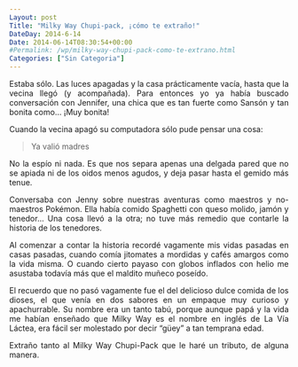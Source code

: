 ```yaml
---
Layout: post
Title: "Milky Way Chupi-pack, ¡cómo te extraño!"
DateDay: 2014-6-14
Date: 2014-06-14T08:30:54+00:00
#Permalink: /wp/milky-way-chupi-pack-como-te-extrano.html
Categories: ["Sin Categoria"]
---
```


<p style="text-align: justify;">Estaba sólo. Las luces apagadas y la casa prácticamente vacía, hasta que la vecina llegó (y acompañada). Para entonces yo ya había buscado conversación con Jennifer, una chica que es tan fuerte como Sansón y tan bonita como&#8230; ¡Muy bonita!</p>
<p style="text-align: justify;">Cuando la vecina apagó su computadora sólo pude pensar una cosa:</p>
<blockquote><p>Ya valió madres</p></blockquote>
<p style="text-align: justify;">No la espío ni nada. Es que nos separa apenas una delgada pared que no se apiada ni de los oidos menos agudos, y deja pasar hasta el gemido más tenue.</p>
<p style="text-align: justify;">Conversaba con Jenny sobre nuestras aventuras como maestros y no-maestros Pokémon. Ella había comido <span class="_5yl5" data-reactid=".1p.$mid=11402732435130=2e6a5e6144c667a2e39.2:0.0.0.0.0"><span class="null">Spaghetti con queso molido, jamón y tenedor&#8230; Una cosa llevó a la otra; no tuve más remedio que contarle la historia de los tenedores.</span></span></p>
<p style="text-align: justify;">Al comenzar a contar la historia recordé vagamente mis vidas pasadas en casas pasadas, cuando comía jitomates a mordidas y cafés amargos como la vida misma. O cuando cierto payaso con globos inflados con helio me asustaba todavía más que el maldito muñeco poseído.</p>
<p style="text-align: justify;">El recuerdo que no pasó vagamente fue el del delicioso dulce comida de los dioses, el que venía en dos sabores en un empaque muy curioso y apachurrable. Su nombre era un tanto tabú, porque aunque papá y la vida me habían enseñado que Milky Way es el nombre en inglés de La Vía Láctea, era fácil ser molestado por decir &#8220;güey&#8221; a tan temprana edad.</p>
<p style="text-align: justify;">Extraño tanto al Milky Way Chupi-Pack que le haré un tributo, de alguna manera.</p>
